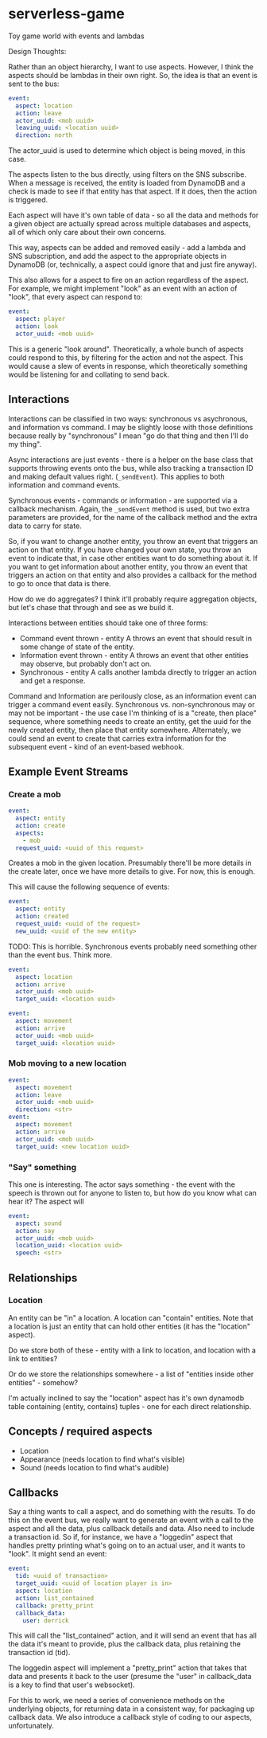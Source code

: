 # serverless-game

Toy game world with events and lambdas

Design Thoughts:

Rather than an object hierarchy, I want to use aspects. However, I think the
aspects should be lambdas in their own right. So, the idea is that an event
is sent to the bus:

```yaml
event:
  aspect: location
  action: leave
  actor_uuid: <mob uuid>
  leaving_uuid: <location uuid>
  direction: north
```

The actor_uuid is used to determine which object is being moved, in this case.

The aspects listen to the bus directly, using filters on the SNS subscribe.
When a message is received, the entity is loaded from DynamoDB and a check
is made to see if that entity has that aspect. If it does, then the action
is triggered.

Each aspect will have it's own table of data - so all the data and methods for
a given object are actually spread across multiple databases and aspects, all
of which only care about their own concerns.

This way, aspects can be added and removed easily - add a lambda and SNS
subscription, and add the aspect to the appropriate objects in DynamoDB
(or, technically, a aspect could ignore that and just fire anyway).

This also allows for a aspect to fire on an action regardless of the aspect.
For example, we might implement "look" as an event with an action of "look",
that every aspect can respond to:

```yaml
event:
  aspect: player
  action: look
  actor_uuid: <mob uuid>
```

This is a generic "look around". Theoretically, a whole bunch of aspects could
respond to this, by filtering for the action and not the aspect. This would
cause a slew of events in response, which theoretically something would be
listening for and collating to send back.

## Interactions

Interactions can be classified in two ways: synchronous vs asychronous,
and information vs command. I may be slightly loose with those definitions
because really by "synchronous" I mean "go do that thing and then I'll do my
thing".

Async interactions are just events - there is a helper on the base class
that supports throwing events onto the bus, while also tracking a transaction
ID and making default values right.  (`_sendEvent`). This applies to both
information and command events.

Synchronous events - commands or information - are supported via a callback
mechanism. Again, the `_sendEvent` method is used, but two extra parameters
are provided, for the name of the callback method and the extra data to carry
for state.

So, if you want to change another entity, you throw an event that triggers
an action on that entity. If you have changed your own state, you throw
an event to indicate that, in case other entities want to do something about
it. If you want to get information about another entity, you throw an event
that triggers an action on that entity and also provides a callback for the
method to go to once that data is there.

How do we do aggregates? I think it'll probably require aggregation objects,
but let's chase that through and see as we build it.

Interactions between entities should take one of three forms:

* Command event thrown - entity A throws an event that should result in
  some change of state of the entity.
* Information event thrown - entity A throws an event that other entities
  may observe, but probably don't act on.
* Synchronous - entity A calls another lambda directly to trigger an action
  and get a response.

Command and Information are perilously close, as an information event can
trigger a command event easily. Synchronous vs. non-synchronous may or may not
be important - the use case I'm thinking of is a "create, then place" sequence,
where something needs to create an entity, get the uuid for the newly created
entity, then place that entity somewhere. Alternately, we could send an event
to create that carries extra information for the subsequent event - kind of an
event-based webhook.

## Example Event Streams

### Create a mob

```yaml
event:
  aspect: entity
  action: create
  aspects:
    - mob
  request_uuid: <uuid of this request>
```

Creates a mob in the given location. Presumably there'll be more details in
the create later, once we have more details to give. For now, this is enough.

This will cause the following sequence of events:

```yaml
event:
  aspect: entity
  action: created
  request_uuid: <uuid of the request>
  new_uuid: <uuid of the new entity>
```

TODO: This is horrible. Synchronous events probably need something other than
the event bus. Think more.

```yaml
event:
  aspect: location
  action: arrive
  actor_uuid: <mob uuid>
  target_uuid: <location uuid>
```

```yaml
event:
  aspect: movement
  action: arrive
  actor_uuid: <mob uuid>
  target_uuid: <location uuid>
```

### Mob moving to a new location

```yaml
event:
  aspect: movement
  action: leave
  actor_uuid: <mob uuid>
  direction: <str>
event:
  aspect: movement
  action: arrive
  actor_uuid: <mob uuid>
  target_uuid: <new location uuid>
```

### "Say" something

This one is interesting. The actor says something - the event with the speech
is thrown out for anyone to listen to, but how do you know what can hear it?
The aspect will

```yaml
event:
  aspect: sound
  action: say
  actor_uuid: <mob uuid>
  location_uuid: <location uuid>
  speech: <str>
```

## Relationships

### Location

An entity can be "in" a location. A location can "contain" entities. Note that
a location is just an entity that can hold other entities (it has the "location"
aspect).

Do we store both of these - entity with a link to location, and location with
a link to entities?

Or do we store the relationships somewhere - a list of "entities inside other
entities" - somehow?

I'm actually inclined to say the "location" aspect has it's own dynamodb table
containing (entity, contains) tuples - one for each direct relationship.

## Concepts / required aspects

* Location
* Appearance (needs location to find what's visible)
* Sound (needs location to find what's audible)

## Callbacks

Say a thing wants to call a aspect, and do something with the results.
To do this on the event bus, we really want to generate an event with
a call to the aspect and all the data, plus callback details and data.
Also need to include a transaction id. So if, for instance, we have a
"loggedin" aspect that handles pretty printing what's going on to an actual
user, and it wants to "look". It might send an event:

```yaml
event:
  tid: <uuid of transaction>
  target_uuid: <uuid of location player is in>
  aspect: location
  action: list_contained
  callback: pretty_print
  callback_data:
    user: derrick
```

This will call the "list_contained" action, and it will send an event that
has all the data it's meant to provide, plus the callback data, plus retaining
the transaction id (tid).

The loggedin aspect will implement a "pretty_print" action that takes that data
and presents it back to the user (presume the "user" in callback_data is a key
to find that user's websocket).

For this to work, we need a series of convenience methods on the underlying
objects, for returning data in a consistent way, for packaging up callback data.
We also introduce a callback style of coding to our aspects, unfortunately.